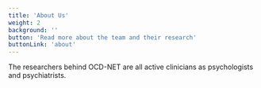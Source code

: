 ```yaml
---
title: 'About Us'
weight: 2
background: ''
button: 'Read more about the team and their research'
buttonLink: 'about'
---
```


The researchers behind OCD-NET are all active clinicians as psychologists and psychiatrists.

